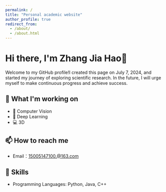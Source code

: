 ```yaml
---
permalink: /
title: "Personal academic website"
author_profile: true
redirect_from: 
  - /about/
  - /about.html
---
```


# Hi there, I'm Zhang Jia Hao👋

Welcome to my GitHub profile!I created this page on July 7, 2024, and started my journey of exploring scientific research. In the future, I will urge myself to make continuous progress and achieve success.

## 🔭 What I'm working on

- 🌱 Computer Vision
- 🔬 Deep Learning
- 💻 3D

## 📫 How to reach me

- Email：15005147100.@163.com

## 💼 Skills

- Programming Languages: Python, Java, C++


